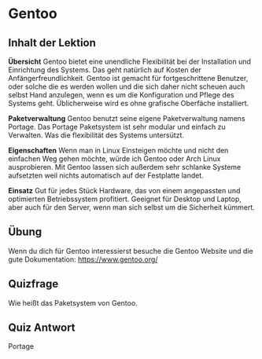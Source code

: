 # Gentoo

## Inhalt der Lektion

<b>Übersicht</b>
Gentoo bietet eine unendliche Flexibilität bei der Installation und Einrichtung des Systems. Das geht natürlich auf Kosten der Anfängerfreundlichkeit. Gentoo ist gemacht für fortgeschrittene Benutzer, oder solche die es werden wollen und die sich daher nicht scheuen auch selbst Hand anzulegen, wenn es um die Konfiguration und Pflege des Systems geht. Üblicherweise wird es ohne grafische Oberfäche installiert.

<b>Paketverwaltung</b>
Gentoo benutzt seine eigene Paketverwaltung namens Portage. Das Portage Paketsystem ist sehr modular und einfach zu Verwalten. Was die flexibilität des Systems untersützt.

<b>Eigenschaften</b>
Wenn man in Linux Einsteigen möchte und nicht den einfachen Weg gehen möchte, würde ich Gentoo oder Arch Linux ausprobieren. Mit Gentoo lassen sich außerdem sehr schlanke Systeme aufsetzten weil nichts automatisch auf der Festplatte landet.

<b>Einsatz</b>
Gut für jedes Stück Hardware, das von einem angepassten und optimierten Betriebssystem profitiert.
Geeignet für Desktop und Laptop, aber auch für den Server, wenn man sich selbst um die Sicherheit kümmert.

## Übung

Wenn du dich für Gentoo interessierst besuche die Gentoo Website und die gute Dokumentation: <a href='https://www.gentoo.org/'>https://www.gentoo.org/</a>

## Quizfrage

Wie heißt das Paketsystem von Gentoo.

## Quiz Antwort

Portage
